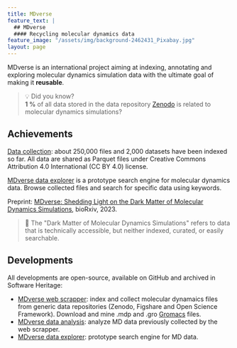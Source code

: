```yaml
---
title: MDverse
feature_text: |
  ## MDverse
  #### Recycling molecular dynamics data
feature_image: "/assets/img/background-2462431_Pixabay.jpg"
layout: page
---
```


MDverse is an international project aiming at indexing, annotating and exploring molecular dynamics simulation data with the ultimate goal of making it **reusable**.

> 💡 Did you know? <br />
> **1 %** of all data stored in the data repository [Zenodo](https://zenodo.org/) is related to molecular dynamics simulations? 

## Achievements

[Data collection](https://zenodo.org/record/7856806): about 250,000 files and 2,000 datasets have been indexed so far. All data are shared as Parquet files under Creative Commons Attribution 4.0 International (CC BY 4.0) license.

[MDverse data explorer](https://mdverse.streamlit.app/) is a prototype search engine for molecular dynamics data. Browse collected files and search for specific data using keywords.

Preprint: [MDverse: Shedding Light on the Dark Matter of Molecular Dynamics Simulations](https://www.biorxiv.org/content/10.1101/2023.05.02.538537v1), bioRxiv, 2023. 

> 📝  The "Dark Matter of Molecular Dynamics Simulations" refers to data that is technically accessible, but neither indexed, curated, or easily searchable.


## Developments

All developments are open-source, available on GitHub and archived in Software Heritage:

- [MDverse web scrapper](https://github.com/MDverse/mdws): index and collect molecular dynamaics files from generic data repositories (Zenodo, Figshare and Open Science Framework). Download and mine .mdp and .gro [Gromacs](https://www.gromacs.org/) files.
- [MDverse data analysis](https://github.com/MDverse/mdda): analyze MD data previously collected by the web scrapper.
- [MDverse data explorer](https://github.com/MDverse/mdde): prototype search engine for MD data.

